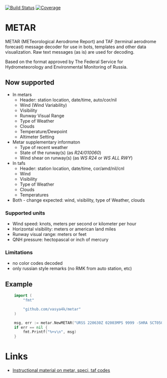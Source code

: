 [![Build Status](https://travis-ci.org/vasya4k/metar.svg?branch=master)](https://travis-ci.org/vasya4k/metar)
[![Coverage](https://codecov.io/gh/vasya4k/metar/branch/master/graph/badge.svg)](https://codecov.io/gh/vasya4k/metar)
# METAR
METAR (METeorological Aerodrome Report) and TAF (terminal aerodrome forecast) message decoder for use in bots, templates and other data visualization. Raw text messages (as is) are used for decoding.

Based on the format approved by The Federal Service for Hydrometeorology and Environmental Monitoring of Russia.

## Now supported
* In metars
	* Header: station location, date/time, auto/cor/nil
	* Wind (Wind Variability)
	* Visibility
	* Runway Visual Range
	* Type of Weather
	* Clouds
	* Temperature/Dewpoint
	* Altimeter Setting
* Metar supplementary informaton
	* Type of recent weather
	* State of the runway(s) (as *R24/010060*)
	* Wind shear on runway(s) (as *WS R24* or *WS ALL RWY*)
* In tafs
	* Header: station location, date/time, cor/amd/nil/cnl
	* Wind
	* Visibility
	* Type of Weather
	* Clouds
	* Temperatures
* Both - change expected: wind, visibility, type of Weather, clouds

### Supported units
* Wind speed: knots, meters per second or kilometer per hour
* Horizontal visibility: meters or american land miles
* Runway visual range: meters or feet
* QNH pressure: hectopascal or inch of mercury

### Limitations
* no color codes decoded
* only russian style remarks (no RMK from auto station, etc)

## Example
```go
    import (
        "fmt"

        "github.com/vasya4k/metar"
    )

    msg, err := metar.NewMETAR("URSS 220630Z 02003MPS 9999 -SHRA SCT050CB OVC086 20/16 Q1015 R02/290060 R06/290060 TEMPO -TSRA BKN030CB RMK R06/03002MPS QFE760")
    if err == nil {
        fmt.Printf("%+v\n", msg)
    }
```

# Links

* [Instructional material on metar, speci, taf codes](http://metavia2.ru/help/instruction_METAR_SPECI_TAF.pdf)

 
